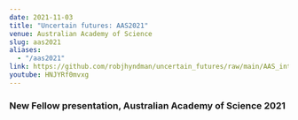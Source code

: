 ```yaml
---
date: 2021-11-03
title: "Uncertain futures: AAS2021"
venue: Australian Academy of Science
slug: aas2021
aliases:
  - "/aas2021"
link: https://github.com/robjhyndman/uncertain_futures/raw/main/AAS_intro.pdf
youtube: HNJYRf0mvxg
---
```


### New Fellow presentation, Australian Academy of Science 2021
